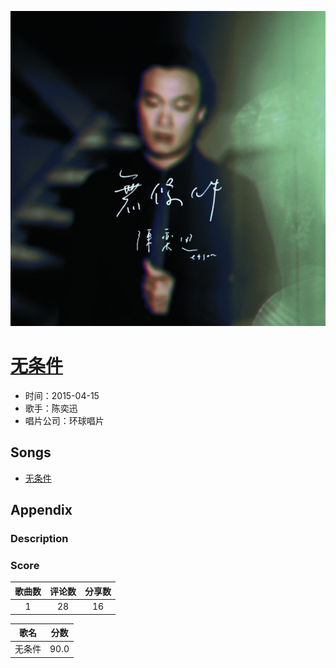 <p align="center">
	<img src="imgs/无条件.jpg" alt="album_img" />
</p>

# [无条件](https://music.163.com/album?id=35406784)

* 时间：2015-04-15
* 歌手：陈奕迅
* 唱片公司：环球唱片
## Songs

* [无条件](songs/无条件_473194652/README.md)
## Appendix

### Description



### Score

|歌曲数|评论数|分享数|
|:---:|:---:|:---:|
|1|28|16|

|歌名|分数|
|:---:|:---:|
|无条件|90.0
